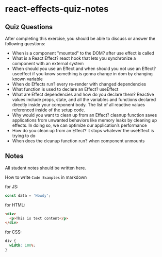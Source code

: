 # react-effects-quiz-notes

## Quiz Questions

After completing this exercise, you should be able to discuss or answer the following questions:

- When is a component "mounted" to the DOM?
  after use effect is called
- What is a React Effect?
  react hook that lets you synchronize a component with an external system
- When should you use an Effect and when should you not use an Effect?
  useeffect if you know something is gonna change in dom by changing known variable
- When do Effects run?
  every re-render with changed dependencies
- What function is used to declare an Effect?
  useEffect
- What are Effect dependencies and how do you declare them?
  Reactive values include props, state, and all the variables and functions declared directly inside your component body.
  The list of all reactive values referenced inside of the setup code.
- Why would you want to clean up from an Effect?
  cleanup function saves applications from unwanted behaviors like memory leaks by cleaning up effects. In doing so, we can optimize our application’s performance
- How do you clean up from an Effect?
  it stops whatever the useEffect is trying to do
- When does the cleanup function run?
  when component unmounts

## Notes

All student notes should be written here.

How to write `Code Examples` in markdown

for JS:

```javascript
const data = 'Howdy';
```

for HTML:

```html
<div>
  <p>This is text content</p>
</div>
```

for CSS:

```css
div {
  width: 100%;
}
```

